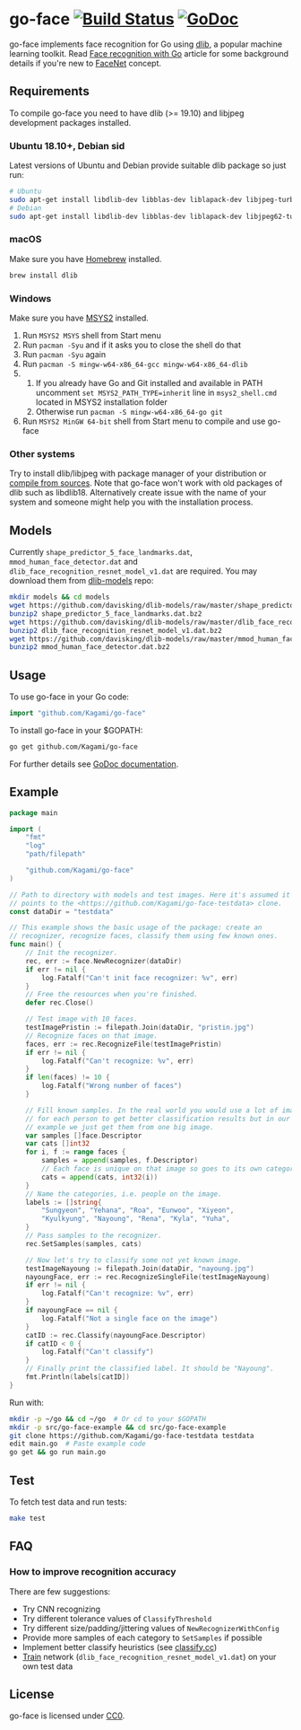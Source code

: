 # go-face [![Build Status](https://travis-ci.org/Kagami/go-face.svg?branch=master)](https://travis-ci.org/Kagami/go-face) [![GoDoc](https://godoc.org/github.com/Kagami/go-face?status.svg)](https://godoc.org/github.com/Kagami/go-face)

go-face implements face recognition for Go using [dlib](http://dlib.net), a
popular machine learning toolkit. Read
[Face recognition with Go](https://hackernoon.com/face-recognition-with-go-676a555b8a7e)
article for some background details if you're new to
[FaceNet](https://arxiv.org/abs/1503.03832) concept.

## Requirements

To compile go-face you need to have dlib (>= 19.10) and libjpeg development
packages installed.

### Ubuntu 18.10+, Debian sid

Latest versions of Ubuntu and Debian provide suitable dlib package so just run:

```bash
# Ubuntu
sudo apt-get install libdlib-dev libblas-dev liblapack-dev libjpeg-turbo8-dev
# Debian
sudo apt-get install libdlib-dev libblas-dev liblapack-dev libjpeg62-turbo-dev
```

### macOS

Make sure you have [Homebrew](https://brew.sh) installed.

```bash
brew install dlib
```

### Windows

Make sure you have [MSYS2](https://www.msys2.org) installed.

1. Run `MSYS2 MSYS` shell from Start menu
2. Run `pacman -Syu` and if it asks you to close the shell do that
3. Run `pacman -Syu` again
4. Run `pacman -S mingw-w64-x86_64-gcc mingw-w64-x86_64-dlib`
5.
   1. If you already have Go and Git installed and available in PATH uncomment
      `set MSYS2_PATH_TYPE=inherit` line in `msys2_shell.cmd` located in MSYS2
      installation folder
   2. Otherwise run `pacman -S mingw-w64-x86_64-go git`
6. Run `MSYS2 MinGW 64-bit` shell from Start menu to compile and use go-face

### Other systems

Try to install dlib/libjpeg with package manager of your distribution or
[compile from sources](http://dlib.net/compile.html). Note that go-face won't
work with old packages of dlib such as libdlib18. Alternatively create issue
with the name of your system and someone might help you with the installation
process.

## Models

Currently `shape_predictor_5_face_landmarks.dat`, `mmod_human_face_detector.dat` and
`dlib_face_recognition_resnet_model_v1.dat` are required. You may download them
from [dlib-models](https://github.com/davisking/dlib-models) repo:

```bash
mkdir models && cd models
wget https://github.com/davisking/dlib-models/raw/master/shape_predictor_5_face_landmarks.dat.bz2
bunzip2 shape_predictor_5_face_landmarks.dat.bz2
wget https://github.com/davisking/dlib-models/raw/master/dlib_face_recognition_resnet_model_v1.dat.bz2
bunzip2 dlib_face_recognition_resnet_model_v1.dat.bz2
wget https://github.com/davisking/dlib-models/raw/master/mmod_human_face_detector.dat.bz2
bunzip2 mmod_human_face_detector.dat.bz2
```

## Usage

To use go-face in your Go code:

```go
import "github.com/Kagami/go-face"
```

To install go-face in your $GOPATH:

```bash
go get github.com/Kagami/go-face
```

For further details see [GoDoc documentation](https://godoc.org/github.com/Kagami/go-face).

## Example

```go
package main

import (
	"fmt"
	"log"
	"path/filepath"

	"github.com/Kagami/go-face"
)

// Path to directory with models and test images. Here it's assumed it
// points to the <https://github.com/Kagami/go-face-testdata> clone.
const dataDir = "testdata"

// This example shows the basic usage of the package: create an
// recognizer, recognize faces, classify them using few known ones.
func main() {
	// Init the recognizer.
	rec, err := face.NewRecognizer(dataDir)
	if err != nil {
		log.Fatalf("Can't init face recognizer: %v", err)
	}
	// Free the resources when you're finished.
	defer rec.Close()

	// Test image with 10 faces.
	testImagePristin := filepath.Join(dataDir, "pristin.jpg")
	// Recognize faces on that image.
	faces, err := rec.RecognizeFile(testImagePristin)
	if err != nil {
		log.Fatalf("Can't recognize: %v", err)
	}
	if len(faces) != 10 {
		log.Fatalf("Wrong number of faces")
	}

	// Fill known samples. In the real world you would use a lot of images
	// for each person to get better classification results but in our
	// example we just get them from one big image.
	var samples []face.Descriptor
	var cats []int32
	for i, f := range faces {
		samples = append(samples, f.Descriptor)
		// Each face is unique on that image so goes to its own category.
		cats = append(cats, int32(i))
	}
	// Name the categories, i.e. people on the image.
	labels := []string{
		"Sungyeon", "Yehana", "Roa", "Eunwoo", "Xiyeon",
		"Kyulkyung", "Nayoung", "Rena", "Kyla", "Yuha",
	}
	// Pass samples to the recognizer.
	rec.SetSamples(samples, cats)

	// Now let's try to classify some not yet known image.
	testImageNayoung := filepath.Join(dataDir, "nayoung.jpg")
	nayoungFace, err := rec.RecognizeSingleFile(testImageNayoung)
	if err != nil {
		log.Fatalf("Can't recognize: %v", err)
	}
	if nayoungFace == nil {
		log.Fatalf("Not a single face on the image")
	}
	catID := rec.Classify(nayoungFace.Descriptor)
	if catID < 0 {
		log.Fatalf("Can't classify")
	}
	// Finally print the classified label. It should be "Nayoung".
	fmt.Println(labels[catID])
}
```

Run with:

```bash
mkdir -p ~/go && cd ~/go  # Or cd to your $GOPATH
mkdir -p src/go-face-example && cd src/go-face-example
git clone https://github.com/Kagami/go-face-testdata testdata
edit main.go  # Paste example code
go get && go run main.go
```

## Test

To fetch test data and run tests:

```bash
make test
```

## FAQ

### How to improve recognition accuracy

There are few suggestions:

* Try CNN recognizing
* Try different tolerance values of `ClassifyThreshold`
* Try different size/padding/jittering values of `NewRecognizerWithConfig`
* Provide more samples of each category to `SetSamples` if possible
* Implement better classify heuristics (see [classify.cc](classify.cc))
* [Train](https://blog.dlib.net/2017/02/high-quality-face-recognition-with-deep.html) network (`dlib_face_recognition_resnet_model_v1.dat`) on your own test data

## License

go-face is licensed under [CC0](COPYING).

